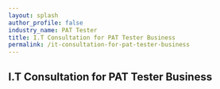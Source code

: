 ```yaml
---
layout: splash 
author_profile: false 
industry_name: PAT Tester
title: I.T Consultation for PAT Tester Business
permalink: /it-consultation-for-pat-tester-business
---
```


## I.T Consultation for PAT Tester Business